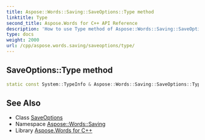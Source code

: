 ```yaml
---
title: Aspose::Words::Saving::SaveOptions::Type method
linktitle: Type
second_title: Aspose.Words for C++ API Reference
description: 'How to use Type method of Aspose::Words::Saving::SaveOptions class in C++.'
type: docs
weight: 2000
url: /cpp/aspose.words.saving/saveoptions/type/
---
```

## SaveOptions::Type method




```cpp
static const System::TypeInfo & Aspose::Words::Saving::SaveOptions::Type()
```

## See Also

* Class [SaveOptions](../)
* Namespace [Aspose::Words::Saving](../../)
* Library [Aspose.Words for C++](../../../)
